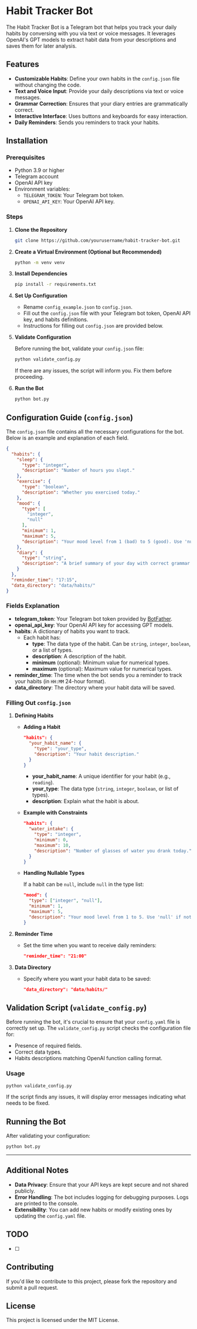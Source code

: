 # Habit Tracker Bot

The Habit Tracker Bot is a Telegram bot that helps you track your daily habits by conversing with you via text or voice messages. It leverages OpenAI's GPT models to extract habit data from your descriptions and saves them for later analysis.

## Features

- **Customizable Habits**: Define your own habits in the `config.json` file without changing the code.
- **Text and Voice Input**: Provide your daily descriptions via text or voice messages.
- **Grammar Correction**: Ensures that your diary entries are grammatically correct.
- **Interactive Interface**: Uses buttons and keyboards for easy interaction.
- **Daily Reminders**: Sends you reminders to track your habits.

## Installation

### Prerequisites

- Python 3.9 or higher
- Telegram account
- OpenAI API key
- Environment variables:
  - `TELEGRAM_TOKEN`: Your Telegram bot token.
  - `OPENAI_API_KEY`: Your OpenAI API key.

### Steps

1. **Clone the Repository**

   ```bash
   git clone https://github.com/yourusername/habit-tracker-bot.git
   ```

2. **Create a Virtual Environment (Optional but Recommended)**

   ```bash
   python -m venv venv
   ```

3. **Install Dependencies**

   ```bash
   pip install -r requirements.txt
   ```

4. **Set Up Configuration**

   - Rename `config_example.json` to `config.json`.
   - Fill out the `config.json` file with your Telegram bot token, OpenAI API key, and habits definitions.
   - Instructions for filling out `config.json` are provided below.

5. **Validate Configuration**

   Before running the bot, validate your `config.json` file:

   ```bash
   python validate_config.py
   ```

   If there are any issues, the script will inform you. Fix them before proceeding.

6. **Run the Bot**

   ```bash
   python bot.py
   ```

## Configuration Guide (`config.json`)

The `config.json` file contains all the necessary configurations for the bot. Below is an example and explanation of each field.

```json
{
  "habits": {
    "sleep": {
      "type": "integer",
      "description": "Number of hours you slept."
    },
    "exercise": {
      "type": "boolean",
      "description": "Whether you exercised today."
    },
    "mood": {
      "type": [
        "integer",
        "null"
      ],
      "minimum": 1,
      "maximum": 5,
      "description": "Your mood level from 1 (bad) to 5 (good). Use 'null' if not specified."
    },
    "diary": {
      "type": "string",
      "description": "A brief summary of your day with correct grammar."
    }
  },
  "reminder_time": "17:15",
  "data_directory": "data/habits/"
}
```

### Fields Explanation

- **telegram\_token**: Your Telegram bot token provided by [BotFather](https://core.telegram.org/bots#6-botfather).
- **openai\_api\_key**: Your OpenAI API key for accessing GPT models.
- **habits**: A dictionary of habits you want to track.
  - Each habit has:
    - **type**: The data type of the habit. Can be `string`, `integer`, `boolean`, or a list of types.
    - **description**: A description of the habit.
    - **minimum** (optional): Minimum value for numerical types.
    - **maximum** (optional): Maximum value for numerical types.
- **reminder\_time**: The time when the bot sends you a reminder to track your habits (in `HH:MM` 24-hour format).
- **data\_directory**: The directory where your habit data will be saved.

### Filling Out `config.json`

1. **Defining Habits**

   - **Adding a Habit**

     ```json
     "habits": {
       "your_habit_name": {
         "type": "your_type",
         "description": "Your habit description."
       }
     }
     ```

     - **your\_habit\_name**: A unique identifier for your habit (e.g., `reading`).
     - **your\_type**: The data type (`string`, `integer`, `boolean`, or list of types).
     - **description**: Explain what the habit is about.

   - **Example with Constraints**

     ```json
     "habits": {
       "water_intake": {
         "type": "integer",
         "minimum": 0,
         "maximum": 10,
         "description": "Number of glasses of water you drank today."
       }
     }
     ```

   - **Handling Nullable Types**

     If a habit can be `null`, include `null` in the type list:

     ```json
     "mood": {
       "type": ["integer", "null"],
       "minimum": 1,
       "maximum": 5,
       "description": "Your mood level from 1 to 5. Use 'null' if not specified."
     }
     ```

2. **Reminder Time**

   - Set the time when you want to receive daily reminders:
     ```json
     "reminder_time": "21:00"
     ```

3. **Data Directory**

   - Specify where you want your habit data to be saved:
     ```json
     "data_directory": "data/habits/"
     ```

## Validation Script (`validate_config.py`)

Before running the bot, it's crucial to ensure that your `config.yaml` file is correctly set up. The `validate_config.py` script checks the configuration file for:

- Presence of required fields.
- Correct data types.
- Habits descriptions matching OpenAI function calling format.

### Usage

```bash
python validate_config.py
```

If the script finds any issues, it will display error messages indicating what needs to be fixed.

## Running the Bot

After validating your configuration:

```bash
python bot.py
```

---

## Additional Notes

- **Data Privacy**: Ensure that your API keys are kept secure and not shared publicly.
- **Error Handling**: The bot includes logging for debugging purposes. Logs are printed to the console.
- **Extensibility**: You can add new habits or modify existing ones by updating the `config.yaml` file.

## TODO

- [ ]

## Contributing

If you'd like to contribute to this project, please fork the repository and submit a pull request.

## License

This project is licensed under the MIT License.

